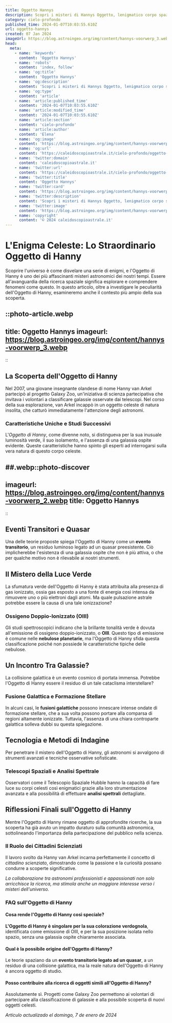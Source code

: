 ```yaml
---
title: Oggetto Hannys
description: Scopri i misteri di Hannys Oggetto, lenigmatico corpo spaziale. Leggi il nostro blog per esplorare le ultime scoperte astronomiche in Italia!
category: cielo-profondo
published_time: 2024-01-07T10:03:55.610Z
url: oggetto-hannys
created: 07 Jan 2024
imageUrl: https://blog.astroingeo.org/img/content/hannys-voorwerp_3.webp
head:
  meta:
    - name: 'keywords'
      content: 'Oggetto Hannys'
    - name: 'robots'
      content: 'index, follow'
    - name: 'og:title'
      content: 'Oggetto Hannys'
    - name: 'og:description'
      content: 'Scopri i misteri di Hannys Oggetto, lenigmatico corpo spaziale. Leggi il nostro blog per esplorare le ultime scoperte astronomiche in Italia!'
    - name: 'og:type'
      content: 'article'
    - name: 'article:published_time'
      content: '2024-01-07T10:03:55.610Z'
    - name: 'article:modified_time'
      content: '2024-01-07T10:03:55.610Z'
    - name: 'article:section'
      content: 'cielo-profondo'
    - name: 'article:author'
      content: 'Elena'
    - name: 'og:image'
      content: 'https://blog.astroingeo.org/img/content/hannys-voorwerp_3.webp'
    - name: 'og:url'
      content: 'https://caleidoscopioastrale.it/cielo-profondo/oggetto-hannys'
    - name: 'twitter:domain'
      content: 'caleidoscopioastrale.it'
    - name: 'twitter:url'
      content: 'https://caleidoscopioastrale.it/cielo-profondo/oggetto-hannys'
    - name: 'twitter:title'
      content: 'Oggetto Hannys'
    - name: 'twitter:card'
      content: 'https://blog.astroingeo.org/img/content/hannys-voorwerp_3.webp'
    - name: 'twitter:description'
      content: 'Scopri i misteri di Hannys Oggetto, lenigmatico corpo spaziale. Leggi il nostro blog per esplorare le ultime scoperte astronomiche in Italia!'
    - name: 'twitter:image'
      content: 'https://blog.astroingeo.org/img/content/hannys-voorwerp_3.webp'
    - name: 'copyright'
      content: '© 2024 caleidoscopioastrale.it'
---
```

# L'Enigma Celeste: Lo Straordinario Oggetto di Hanny

Scoprire l'universo è come disvelare una serie di enigmi, e l'Oggetto di Hanny è uno dei più affascinanti misteri astronomici dei nostri tempi. Essere all'avanguardia della ricerca spaziale significa esplorare e comprendere fenomeni come questo. In questo articolo, oltre a investigare le peculiarità dell'Oggetto di Hanny, esamineremo anche il contesto più ampio della sua scoperta.

::photo-article.webp
---
title: Oggetto Hannys
imageurl: https://blog.astroingeo.org/img/content/hannys-voorwerp_3.webp
---
::

## La Scoperta dell'Oggetto di Hanny

Nel 2007, una giovane insegnante olandese di nome Hanny van Arkel partecipò al progetto Galaxy Zoo, un'iniziativa di scienza partecipativa che invitava i volontari a classificare galassie osservate dai telescopi. Nel corso della sua esplorazione, van Arkel incappò in un oggetto celeste di natura insolita, che catturò immediatamente l'attenzione degli astronomi.

### Caratteristiche Uniche e Studi Successivi

L'*Oggetto di Hanny*, come divenne noto, si distingueva per la sua inusuale luminosità verde, il suo isolamento, e l'assenza di una galassia ospite evidente. Queste caratteristiche hanno spinto gli esperti ad interrogarsi sulla vera natura di questo corpo celeste.

##.webp::photo-discover
---
imageurl: https://blog.astroingeo.org/img/content/hannys-voorwerp_2.webp
title: Oggetto Hannys
---
::

## Eventi Transitori e Quasar
Una delle teorie proposte spiega l'Oggetto di Hanny come un **evento transitorio**, un residuo luminoso legato ad un quasar preesistente. Ciò implicherebbe l'esistenza di una galassia ospite che non è più attiva, o che per qualche motivo non è rilevabile ai nostri strumenti.

## Il Mistero della Luce Verde

La sfumatura verde dell'Oggetto di Hanny è stata attribuita alla presenza di gas ionizzato, ossia gas esposto a una fonte di energia così intensa da rimuovere uno o più elettroni dagli atomi. Ma quale pulsazione astrale potrebbe essere la causa di una tale ionizzazione?

### Ossigeno Doppio-Ionizzato (OIII)
Gli studi spettroscopici indicano che la brillante tonalità verde è dovuta all'emissione di ossigeno doppio-ionizzato, o **OIII**. Questo tipo di emissione è comune nelle **nebulose planetarie**, ma l'Oggetto di Hanny sfida questa classificazione poiché non possiede le caratteristiche tipiche delle nebulose.

## Un Incontro Tra Galassie?

La collisione galattica è un evento cosmico di portata immensa. Potrebbe l'Oggetto di Hanny essere il residuo di un tale cataclisma interstellare?

### Fusione Galattica e Formazione Stellare
In alcuni casi, le **fusioni galattiche** possono innescare intense ondate di formazione stellare, che a sua volta possono portare alla comparsa di regioni altamente ionizzate. Tuttavia, l'assenza di una chiara controparte galattica solleva dubbi su questa spiegazione.

## Tecnologia e Metodi di Indagine

Per penetrare il mistero dell'Oggetto di Hanny, gli astronomi si avvalgono di strumenti avanzati e tecniche osservative sofisticate.

### Telescopi Spaziali e Analisi Spettrale
Osservatori come il Telescopio Spaziale Hubble hanno la capacità di fare luce su corpi celesti così enigmatici grazie alla loro strumentazione avanzata e alla possibilità di effettuare **analisi spettrali** dettagliate.

## Riflessioni Finali sull'Oggetto di Hanny

Mentre l'Oggetto di Hanny rimane oggetto di approfondite ricerche, la sua scoperta ha già avuto un impatto duraturo sulla comunità astronomica, sottolineando l'importanza della partecipazione del pubblico nella scienza.

### Il Ruolo dei Cittadini Scienziati
Il lavoro svolto da Hanny van Arkel incarna perfettamente il concetto di *cittadino scienziato*, dimostrando come la passione e la curiosità possano condurre a scoperte significative.

*La collaborazione tra astronomi professionisti e appassionati non solo arricchisce la ricerca, ma stimola anche un maggiore interesse verso i misteri dell'universo.*

### FAQ sull'Oggetto di Hanny

#### Cosa rende l'Oggetto di Hanny così speciale?
**L'Oggetto di Hanny è singolare per la sua colorazione verdognola**, identificata come emissione di OIII, e per la sua posizione isolata nello spazio, senza una galassia ospite chiaramente associata.

#### Qual è la possibile origine dell'Oggetto di Hanny?
Le teorie spaziano da un **evento transitorio legato ad un quasar**, a un residuo di una collisione galattica, ma la reale natura dell'Oggetto di Hanny è ancora oggetto di studio.

#### Posso contribuire alla ricerca di oggetti simili all'Oggetto di Hanny?
Assolutamente sì. Progetti come Galaxy Zoo permettono ai volontari di partecipare alla classificazione di galassie e alla possibile scoperta di nuovi oggetti celesti.

_Artículo actualizado el domingo, 7 de enero de 2024_